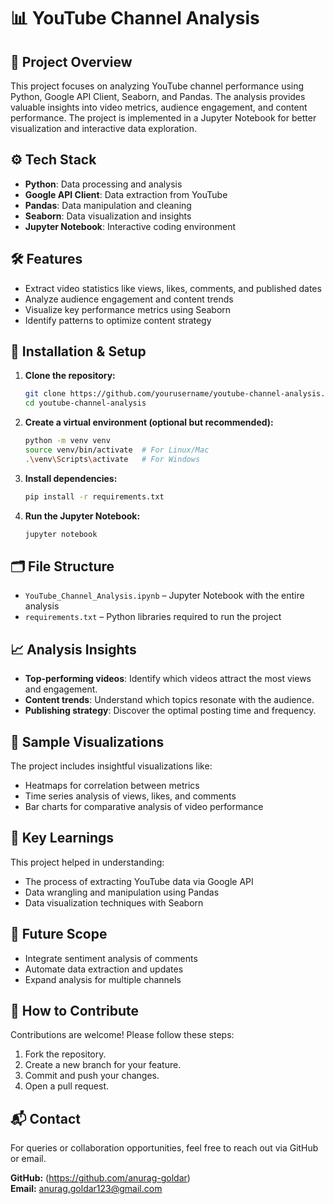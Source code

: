 # 📊 YouTube Channel Analysis

## 🎯 Project Overview
This project focuses on analyzing YouTube channel performance using Python, Google API Client, Seaborn, and Pandas. The analysis provides valuable insights into video metrics, audience engagement, and content performance. The project is implemented in a Jupyter Notebook for better visualization and interactive data exploration.

## ⚙️ Tech Stack
- **Python**: Data processing and analysis
- **Google API Client**: Data extraction from YouTube
- **Pandas**: Data manipulation and cleaning
- **Seaborn**: Data visualization and insights
- **Jupyter Notebook**: Interactive coding environment

## 🛠️ Features
- Extract video statistics like views, likes, comments, and published dates
- Analyze audience engagement and content trends
- Visualize key performance metrics using Seaborn
- Identify patterns to optimize content strategy

## 🚀 Installation & Setup
1. **Clone the repository:**
   ```bash
   git clone https://github.com/yourusername/youtube-channel-analysis.git
   cd youtube-channel-analysis
   ```

2. **Create a virtual environment (optional but recommended):**
   ```bash
   python -m venv venv
   source venv/bin/activate  # For Linux/Mac
   .\venv\Scripts\activate   # For Windows
   ```

3. **Install dependencies:**
   ```bash
   pip install -r requirements.txt
   ```

4. **Run the Jupyter Notebook:**
   ```bash
   jupyter notebook
   ```

## 🗂️ File Structure
- `YouTube_Channel_Analysis.ipynb` – Jupyter Notebook with the entire analysis
- `requirements.txt` – Python libraries required to run the project

## 📈 Analysis Insights
- **Top-performing videos**: Identify which videos attract the most views and engagement.
- **Content trends**: Understand which topics resonate with the audience.
- **Publishing strategy**: Discover the optimal posting time and frequency.

## 🧩 Sample Visualizations
The project includes insightful visualizations like:
- Heatmaps for correlation between metrics
- Time series analysis of views, likes, and comments
- Bar charts for comparative analysis of video performance

## 🔑 Key Learnings
This project helped in understanding:
- The process of extracting YouTube data via Google API
- Data wrangling and manipulation using Pandas
- Data visualization techniques with Seaborn

## 🚀 Future Scope
- Integrate sentiment analysis of comments
- Automate data extraction and updates
- Expand analysis for multiple channels

## 🙌 How to Contribute
Contributions are welcome! Please follow these steps:
1. Fork the repository.
2. Create a new branch for your feature.
3. Commit and push your changes.
4. Open a pull request.

## 📬 Contact
For queries or collaboration opportunities, feel free to reach out via GitHub or email.

**GitHub:** (https://github.com/anurag-goldar)  
**Email:** anurag.goldar123@gmail.com


